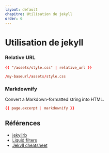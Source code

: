```yaml
---
layout: default
chapitre: Utilisation de jekyll
order: 6
---
```

# Utilisation de jekyll


### Relative URL

```conf
{{ "/assets/style.css" | relative_url }}

/my-baseurl/assets/style.css

```

### Markdownify

Convert a Markdown-formatted string into HTML.

```conf
{{ page.excerpt | markdownify }}
```

## Références
- [jekyllrb](https://jekyllrb.com/)
- [Liquid filters](https://jekyllrb.com/docs/liquid/filters/)
- [Jekyll cheatsheet](https://devhints.io/jekyll)

